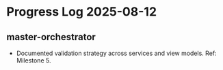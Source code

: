 # Progress Log 2025-08-12

## master-orchestrator

- Documented validation strategy across services and view models. Ref: Milestone 5.
